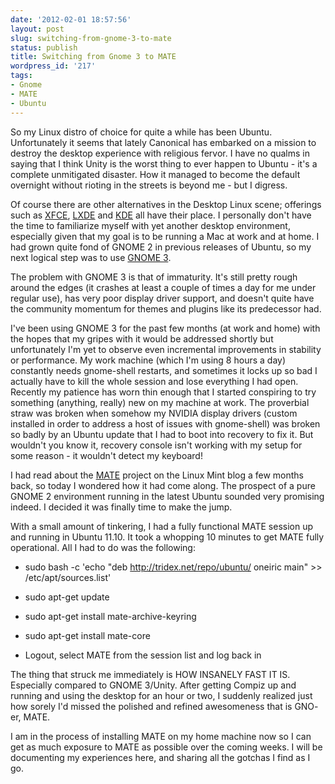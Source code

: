```yaml
---
date: '2012-02-01 18:57:56'
layout: post
slug: switching-from-gnome-3-to-mate
status: publish
title: Switching from Gnome 3 to MATE
wordpress_id: '217'
tags:
- Gnome
- MATE
- Ubuntu
---
```


So my Linux distro of choice for quite a while has been Ubuntu. Unfortunately it seems that lately Canonical has embarked on a mission to destroy the desktop experience with religious fervor. I have no qualms in saying that I think Unity is the worst thing to ever happen to Ubuntu - it's a complete unmitigated disaster. How it managed to become the default overnight without rioting in the streets is beyond me - but I digress.

Of course there are other alternatives in the Desktop Linux scene; offerings such as [XFCE](http://www.xfce.org/), [LXDE](http://lxde.org/) and [KDE](http://www.kde.org/) all have their place. I personally don't have the time to familiarize myself with yet another desktop environment, especially given that my goal is to be running a Mac at work and at home. I had grown quite fond of GNOME 2 in previous releases of Ubuntu, so my next logical step was to use [GNOME 3](http://www.gnome.org/).

The problem with GNOME 3 is that of immaturity. It's still pretty rough around the edges (it crashes at least a couple of times a day for me under regular use), has very poor display driver support, and doesn't quite have the community momentum for themes and plugins like its predecessor had.

I've been using GNOME 3 for the past few months (at work and home) with the hopes that my gripes with it would be addressed shortly but unfortunately I'm yet to observe even incremental improvements in stability or performance. My work machine (which I'm using 8 hours a day) constantly needs gnome-shell restarts, and sometimes it locks up so bad I actually have to kill the whole session and lose everything I had open.  Recently my patience has worn thin enough that I started conspiring to try something (anything, really) new on my machine at work. The proverbial straw was broken when somehow my NVIDIA display drivers (custom installed in order to address a host of issues with gnome-shell) was broken so badly by an Ubuntu update that I had to boot into recovery to fix it. But wouldn't you know it, recovery console isn't working with my setup for some reason - it wouldn't detect my keyboard!

I had read about the [MATE](http://mate-desktop.org/) project on the Linux Mint blog a few months back, so today I wondered how it had come along. The prospect of a pure GNOME 2 environment running in the latest Ubuntu sounded very promising indeed. I decided it was finally time to make the jump.

With a small amount of tinkering, I had a fully functional MATE session up and running in Ubuntu 11.10.  It took a whopping 10 minutes to get MATE fully operational. All I had to do was the following:





  * sudo bash -c 'echo "deb http://tridex.net/repo/ubuntu/ oneiric main" >> /etc/apt/sources.list'


  * sudo apt-get update


  * sudo apt-get install mate-archive-keyring


  * sudo apt-get install mate-core


  * Logout, select MATE from the session list and log back in



The thing that struck me immediately is HOW INSANELY FAST IT IS. Especially compared to GNOME 3/Unity. After getting Compiz up and running and using the desktop for an hour or two, I suddenly realized just how sorely I'd missed the polished and refined awesomeness that is GNO- er, MATE.

I am in the process of installing MATE on my home machine now so I can get as much exposure to MATE as possible over the coming weeks. I will be documenting my experiences here, and sharing all the gotchas I find as I go.
